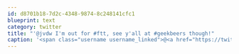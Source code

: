 ```yaml
---
id: d8701b18-7d2c-4348-9874-8c248141cfc1
blueprint: text
category: twitter
title: "'@jvdw I'm out for #ftt, see y'all at #geekbeers though!"
caption: '<span class="username username_linked">@<a href="https://twitter.com/jvdw" title="John van der Woude">jvdw</a></span> I''m out for <span class="hashtag hashtag_local">#<a href="http://tweettemp.darylchymko.ca/?tag=ftt">ftt</a>, see y''all at <span class="hashtag hashtag_local">#<a href="http://tweettemp.darylchymko.ca/?tag=geekbeers">geekbeers</a> though!'
---
```

